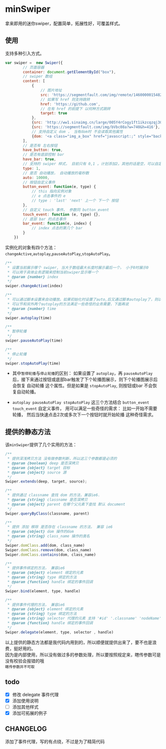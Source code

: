 # minSwiper

拿来即用的迷你swiper，配置简单，拓展性好，可覆盖样式。

## 使用
支持多种引入方式。  
```javascript
var swiper =  new Swiper({
        // 页面容器
        container: document.getElementById("box"),
        // swiper 数组
        content: [
            {
                // 图片地址
                src: 'https://segmentfault.com/img/remote/1460000015482456', 
                // 如果写 href 则支持跳转
                href: 'https://github.com', 
                // 在有 href 的前提下 以何种方式跳转
                target: true
            }, 
            {src: 'http://ww1.sinaimg.cn/large/005Y4rCogy1ft1ikzcqzqj30ka0et77a.jpg'}, 
            {src: 'https://segmentfault.com/img/bVbc08a?w=740&h=416'},
            // 支持自定义 dom ， 当有dom时 不会读取其他属性
            {dom: '<a class="img_a_box" href="javascript:;" style="background-image:url(http://ww1.sinaimg.cn/large/005Y4rCogy1ft1ikzcqzqj30ka0et77a.jpg)"></a>'}
        ],
        // 是否有 左右按钮
        have_button: true,
        // 是否有底部控制 bar
        have_bar: true,
        // 支持的 swiper 样式， 目前只有 0,1 。计划添加2。其他的话是空，可以自定义样式。默认是1
        type: 1,
        // 是否 自动播放， 自动播放的毫秒数
        auto: 10000,
        // 按钮自定义事件
        button_event: function(e, type) {
            // this 指向实例对象
            // e 点击事件的 e
            // type : 'last' 'next' 上一个 下一个 按钮
        },
        // 自定义 touch 事件。 参数同 button_event
        touch_event: function (e, type) {},
        // 底部 bar 的点击事件
        bar_event: function(e, index) {
            // index 点击的第几个 bar
        }
    })
```
实例化的对象有四个方法： `changeActive`,`autoplay`,`pauseAutoPlay`,`stopAutoPlay`。   
```javascript
/**
 * 设置当前展示哪个 swiper, 当大于数组最大长度时展示最后一个， 小于0时展示0
 * 可以用于具体业务逻辑来控制当前swiper显示哪一个
 * @param {number} index 
 */
swiper.changeActive(index)

/**
 * 可以通过脚本设置来自动播放。如果初始化时设置了auto,后又通过脚本autoplay了，则以autoplay的时间为准
 * 可以节和另外两个autoplay的方法满足一些奇怪的业务需要，下面再说
 * @param {number} time 
 */
swiper.autoplay(time)

/**
 * 暂停轮播
 */
swiper.pauseAutoPlay(time)

/**
 * 停止轮播
 */
swiper.stopAutoPlay(time)
```
- 其中`暂停轮播`与`停止轮播`的区别： 如果设置了 `autoplay`，再 `pauseAutoPlay` 后，接下来通过按钮或底部bar触发了下个轮播图展示，则下个轮播图展示后会恢复 自动轮播 这个属性。但是如果是 `stopAutoPlay`, 则按钮或bar 不会恢复自动轮播。   

- `autoplay pauseAutoPlay stopAutoPlay` 这三个方法结合 `button_event touch_event` 自定义事件， 用可以满足一些奇怪的需求： 比如一开始不需要轮播， 然后当快速点击2次或多次下一个按钮时就开始轮播 这种奇怪需求。

## 提供的静态方法
该`minSwiper`提供了几个实用的方法：
```javascript
/**
 * 提供深浅拷贝方法 没有做参数判断，所以这三个参数都是必须的
 * @param {boolean} deep 是否深拷贝
 * @param {object} target 目标
 * @param {object} source 源
 */
Swiper.extends(deep, target, source);

/**
 * 提供通过 classname 查找 dom 的方法，兼容ie6. 
 * @param {string} classname 是否深拷贝
 * @param {object} parent 在哪个父元素下查找 默认 document
 */
Swiper.queryByClass(classname, parent)

/**
 * 提供 添加 移除 是否存在 classname 的方法， 兼容 ie6
 * @param {object} dom 操作的dom
 * @param {string} class_name 操作的类名
 */
Swiper.domClass.add(dom, class_name)
Swiper.domClass.remove(dom, class_name)
Swiper.domClass.contains(dom, class_name)

/**
 * 提供事件绑定的方法， 兼容ie6
 * @param {object} element 绑定的元素
 * @param {string} type 绑定的方法
 * @param {function} handle 绑定的事件回调
 */
Swiper.bind(element, type, handle)

/**
 * 提供事件代理的方法， 兼容ie6 
 * @param {object} element 绑定的元素
 * @param {string} type 绑定的方法
 * @param {string} selector 代理的元素 支持 '#id' '.classname' 'nodeName' 
 * @param {function} handle 绑定的事件回调
 */
Swiper.delegate(element, type, selector , handle)

```
以上提供的静态方法都是我代码内用到的，所以顺便就提供出来了，要不也是浪费，挺好用的。  
因为是内部使用，所以没有做过多的参数处理，所以要按照规定来，瞎传参数可是没有校验会报错的哦  
`瞎传参数并不可取`   

## todo
- [x] 修改 delegate 事件代理
- [x] 添加使用说明
- [ ] 添加其他样式
- [x] 添加可拓展的例子

## CHANGELOG
添加了事件代理，写的有点绕，不过是为了精简代码

